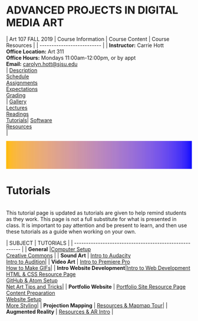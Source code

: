 # **ADVANCED PROJECTS IN DIGITAL MEDIA ART**

|  Art 107 FALL 2019  | Course Information  | Course Content | Course Resources |
| -------------------------- |
| **Instructor:** Carrie Hott <br> **Office Location:** Art 311 <br> **Office Hours:** Mondays 11:00am-12:00pm, or by appt <br> **Email:** carolyn.hott@sjsu.edu <br> | [Description](https://carriehott.github.io/sjsu-art107/#course-description) <br>  [Schedule](https://carriehott.github.io/sjsu-art107/schedule) <br> [Assignments](https://carriehott.github.io/sjsu-art107/assignments)<br>  [Expectations](https://carriehott.github.io/sjsu-art107/#course-expectations) <br>[Grading](https://carriehott.github.io/sjsu-art107/grading)<br>| [Gallery](https://carriehott.github.io/sjsu-art107/critiques)<br> [Lectures](https://carriehott.github.io/sjsu-art107/lectures)<br> [Readings](https://carriehott.github.io/sjsu-art107/readings) <br> [Tutorials](https://carriehott.github.io/sjsu-art107/tutorials)| [Software](https://carriehott.github.io/sjsu-art107/programs) <br> [Resources](https://carriehott.github.io/sjsu-art107/resources) <br>|



![DIGITAL MEDIA ART](gradient_1.jpg)

# Tutorials
<br>
This tutorial page is updated as tutorials are given to help remind students as they work. This page is not a full substitute for what is presented in class. It is important to pay attention and be present to learn, and then use these tutorials as a guide when working on your own.


|   SUBJECT  | TUTORIALS  |
| ------------------------------------------------------- |
| **General** |[Computer Setup](https://carriehott.github.io/sjsu-art107/tutorials/Computer_Setup) <br> [Creative Commons](https://carriehott.github.io/sjsu-art107/tutorials/Creative_Commons) |
| **Sound Art** | [Intro to Audacity](https://carriehott.github.io/sjsu-art107tutorials/Sound_Art)<br>[Intro to Audition](https://carriehott.github.io/sjsu-art107/tutorials/Intro_Audition)|
| **Video Art** | [Intro to Premiere Pro](https://carriehott.github.io/sjsu-art107/tutorials/Intro_Premiere)<br> [How to Make GIFs](https://carriehott.github.io/sjsu-art107tutorials/Gifs)|
| **Intro Website Development**|[Intro to Web Development](https://carriehott.github.io/sjsu-art107/tutorials/Intro_Web)<br>[HTML & CSS Resource Page](https://carriehott.github.io/sjsu-art107/tutorials/HTML_CSS)<br>[GitHub & Atom Setup](https://carriehott.github.io/sjsu-art107/tutorials/Github_Atom_Setup)<br> [Net Art Tips and Tricks](https://carriehott.github.io/sjsu-art107/tutorials/HTML_CSS/#tips-and-tricks-and-bells-and-whistles)|
| **Portfolio Website** | [Portfolio Site Resource Page]()<br> [Content Preparation](https://carriehott.github.io/sjsu-art107/tutorials/Portfolio_Content)<br>[Website Setup](https://carriehott.github.io/sjsu-art107/tutorials/Portfolio_Setup)<br>[More Styling](https://carriehott.github.io/sjsu-art107/tutorials/Portfolio_Styling)|
| **Projection Mapping** | [Resources & Mapmap Tour](https://carriehott.github.io/sjsu-art107/tutorials/Projection_Mapping)|
| **Augmented Reality** | [Resources & AR Intro](https://carriehott.github.io/sjsu-art107/tutorials/Augmented_Reality) |
